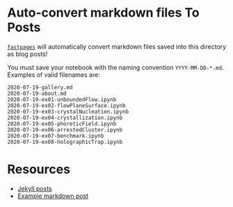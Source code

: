 # Auto-convert markdown files To Posts

[`fastpages`](https://github.com/fastai/fastpages) will automatically convert markdown files saved into this directory as blog posts!

You must save your notebook with the naming convention `YYYY-MM-DD-*.md`.  Examples of valid filenames are:

```shell
2020-07-19-gallery.md 
2020-07-19-about.md
2020-07-19-ex01-unboundedFlow.ipynb
2020-07-19-ex02-flowPlaneSurface.ipynb 
2020-07-19-ex03-crystalNucleation.ipynb 
2020-07-19-ex04-crystallization.ipynb 
2020-07-19-ex05-phoreticField.ipynb 
2020-07-19-ex06-arrestedCluster.ipynb 
2020-07-19-ex07-benchmark.ipynb 
2020-07-19-ex08-holographicTrap.ipynb
```

# Resources

- [Jekyll posts](https://jekyllrb.com/docs/posts/)
- [Example markdown post](https://github.com/fastai/fastpages/blob/master/_posts/2020-01-14-test-markdown-post.md)
